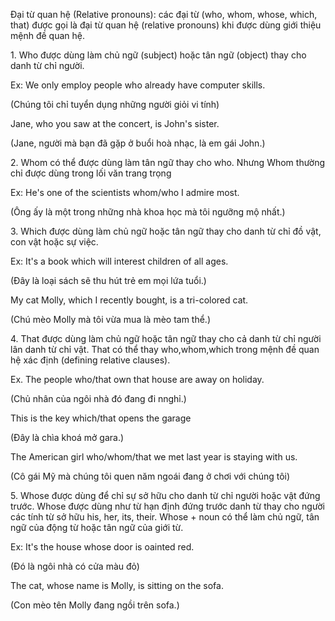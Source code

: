 Đại từ quan hệ (Relative pronouns): các đại từ (who, whom, whose, which, that) được gọi là đại từ quan hệ (relative pronouns) khi được dùng giới thiệu mệnh đề quan hệ.

1\. Who được dùng làm chủ ngữ (subject) hoặc tân ngữ (object) thay cho danh từ chỉ người.

Ex: We only employ people who already have computer skills.

(Chúng tôi chỉ tuyển dụng những người giỏi vi tính)

Jane, who you saw at the concert, is John's sister.

(Jane, người mà bạn đã gặp ở buổi hoà nhạc, là em gái John.)

2\. Whom có thể được dùng làm tân ngữ thay cho who. Nhưng Whom thường chỉ được dùng trong lối văn trang trọng

Ex: He's one of the scientists whom/who I admire most.

(Ông ấy là một trong những nhà khoa học mà tôi ngưỡng mộ nhất.)

3\. Which được dùng làm chủ ngữ hoặc tân ngữ thay cho danh từ chỉ đồ vật, con vật hoặc sự việc.

Ex: It's a book which will interest children of all ages.

(Đây là loại sách sẽ thu hút trẻ em mọi lứa tuổi.)

My cat Molly, which I recently bought, is a tri-colored cat.

(Chú mèo Molly mà tôi vừa mua là mèo tam thể.)

4\. That được dùng làm chủ ngữ hoặc tân ngữ thay cho cả danh từ chỉ người lân danh từ chỉ vật. That có thể thay who,whom,which trong mệnh đề quan hệ xác định (defining relative clauses).

Ex. The people who/that own that house are away on holiday.

(Chủ nhân của ngôi nhà đó đang đi nnghỉ.)

This is the key which/that opens the garage

(Đây là chìa khoá mở gara.)

The American girl who/whom/that we met last year is staying with us.

(Cô gái Mỹ mà chúng tôi quen năm ngoái đang ở chơi với chúng tôi)

5\. Whose được dùng để chỉ sự sở hữu cho danh từ chỉ người hoặc vật đứng trước. Whose được dùng như từ hạn định đứng trước danh từ thay cho người các tính từ sở hữu his, her, its, their. Whose + noun có thể làm chủ ngữ, tân ngữ của động từ hoặc tân ngữ của giới từ.

Ex: It's the house whose door is oainted red.

(Đó là ngôi nhà có cửa màu đỏ)

The cat, whose name is Molly, is sitting on the sofa.

(Con mèo tên Molly đang ngồi trên sofa.)